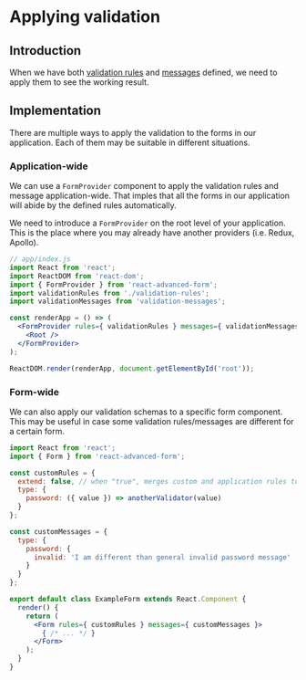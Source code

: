 # Applying validation

## Introduction

When we have both [validation rules](validation-rules.md) and [messages](validation-messages.md) defined, we need to apply them to see the working result.

## Implementation

There are multiple ways to apply the validation to the forms in our application. Each of them may be suitable in different situations.

### Application-wide

We can use a `FormProvider` component to apply the validation rules and message application-wide. That imples that all the forms in our application will abide by the defined rules automatically.

We need to introduce a `FormProvider` on the root level of your application. This is the place where you may already have another providers \(i.e. Redux, Apollo\).

```jsx
// app/index.js
import React from 'react';
import ReactDOM from 'react-dom';
import { FormProvider } from 'react-advanced-form';
import validationRules from './validation-rules';
import validationMessages from 'validation-messages';

const renderApp = () => (
  <FormProvider rules={ validationRules } messages={ validationMessages }>
    <Root />
  </FormProvider>
);

ReactDOM.render(renderApp, document.getElementById('root'));
```

### Form-wide

We can also apply our validation schemas to a specific form component. This may be useful in case some validation rules/messages are different for a certain form.

```jsx
import React from 'react';
import { Form } from 'react-advanced-form';

const customRules = {
  extend: false, // when "true", merges custom and application rules together
  type: {
    password: ({ value }) => anotherValidator(value)
  }
};

const customMessages = {
  type: {
    password: {
      invalid: 'I am different than general invalid password message'
    }
  }
};

export default class ExampleForm extends React.Component {
  render() {
    return (
      <Form rules={ customRules } messages={ customMessages }>
        { /* ... */ }
      </Form>
    );
  }
}
```

